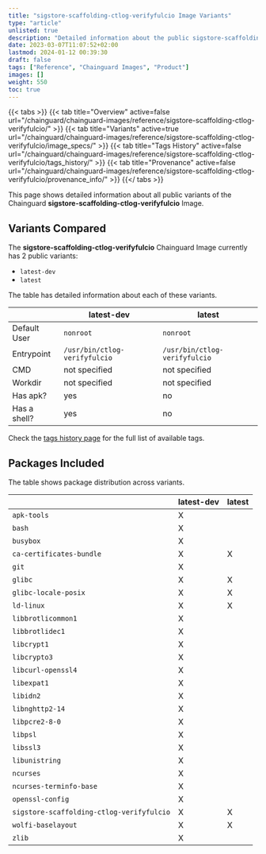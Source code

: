 ```yaml
---
title: "sigstore-scaffolding-ctlog-verifyfulcio Image Variants"
type: "article"
unlisted: true
description: "Detailed information about the public sigstore-scaffolding-ctlog-verifyfulcio Chainguard Image variants"
date: 2023-03-07T11:07:52+02:00
lastmod: 2024-01-12 00:39:30
draft: false
tags: ["Reference", "Chainguard Images", "Product"]
images: []
weight: 550
toc: true
---
```


{{< tabs >}}
{{< tab title="Overview" active=false url="/chainguard/chainguard-images/reference/sigstore-scaffolding-ctlog-verifyfulcio/" >}}
{{< tab title="Variants" active=true url="/chainguard/chainguard-images/reference/sigstore-scaffolding-ctlog-verifyfulcio/image_specs/" >}}
{{< tab title="Tags History" active=false url="/chainguard/chainguard-images/reference/sigstore-scaffolding-ctlog-verifyfulcio/tags_history/" >}}
{{< tab title="Provenance" active=false url="/chainguard/chainguard-images/reference/sigstore-scaffolding-ctlog-verifyfulcio/provenance_info/" >}}
{{</ tabs >}}

This page shows detailed information about all public variants of the Chainguard **sigstore-scaffolding-ctlog-verifyfulcio** Image.

## Variants Compared
The **sigstore-scaffolding-ctlog-verifyfulcio** Chainguard Image currently has 2 public variants: 

- `latest-dev`
- `latest`

The table has detailed information about each of these variants.

|              | latest-dev                    | latest                        |
|--------------|-------------------------------|-------------------------------|
| Default User | `nonroot`                     | `nonroot`                     |
| Entrypoint   | `/usr/bin/ctlog-verifyfulcio` | `/usr/bin/ctlog-verifyfulcio` |
| CMD          | not specified                 | not specified                 |
| Workdir      | not specified                 | not specified                 |
| Has apk?     | yes                           | no                            |
| Has a shell? | yes                           | no                            |

Check the [tags history page](/chainguard/chainguard-images/reference/sigstore-scaffolding-ctlog-verifyfulcio/tags_history/) for the full list of available tags.

## Packages Included
The table shows package distribution across variants.

|                                           | latest-dev | latest |
|-------------------------------------------|------------|--------|
| `apk-tools`                               | X          |        |
| `bash`                                    | X          |        |
| `busybox`                                 | X          |        |
| `ca-certificates-bundle`                  | X          | X      |
| `git`                                     | X          |        |
| `glibc`                                   | X          | X      |
| `glibc-locale-posix`                      | X          | X      |
| `ld-linux`                                | X          | X      |
| `libbrotlicommon1`                        | X          |        |
| `libbrotlidec1`                           | X          |        |
| `libcrypt1`                               | X          |        |
| `libcrypto3`                              | X          |        |
| `libcurl-openssl4`                        | X          |        |
| `libexpat1`                               | X          |        |
| `libidn2`                                 | X          |        |
| `libnghttp2-14`                           | X          |        |
| `libpcre2-8-0`                            | X          |        |
| `libpsl`                                  | X          |        |
| `libssl3`                                 | X          |        |
| `libunistring`                            | X          |        |
| `ncurses`                                 | X          |        |
| `ncurses-terminfo-base`                   | X          |        |
| `openssl-config`                          | X          |        |
| `sigstore-scaffolding-ctlog-verifyfulcio` | X          | X      |
| `wolfi-baselayout`                        | X          | X      |
| `zlib`                                    | X          |        |

